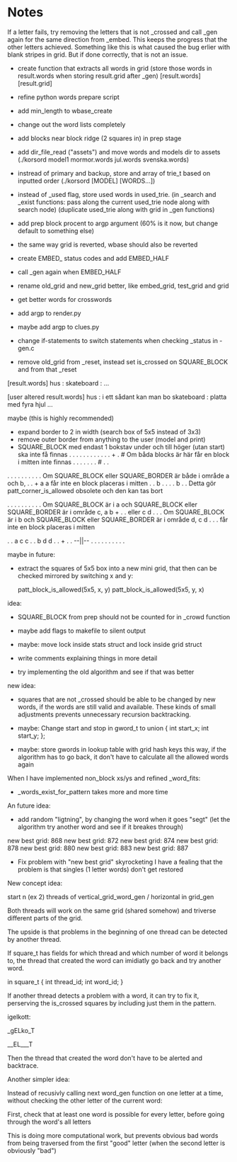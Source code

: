 # Notes

If a letter fails, try removing the letters that is not _crossed and call _gen again for the same direction from _embed.
This keeps the progress that the other letters achieved. Something like this is what caused the bug erlier with blank stripes in grid. But if done correctly, that is not an issue.

- create function that extracts all words in grid
  (store those words in result.words when storing result.grid after _gen)
[result.words]
[result.grid]
- refine python words prepare script
- add min_length to wbase_create
- change out the word lists completely
- add blocks near block ridge (2 squares in) in prep stage
- add dir_file_read ("assets") and move words and models dir to assets
  (./korsord model1 mormor.words jul.words svenska.words)
- instread of primary and backup, store and array of trie_t based on inputted order
  (./korsord [MODEL] [WORDS...])
- instead of _used flag, store used words in used_trie.
  (in _search and _exist functions: pass along the current used_trie node along with search node)
  (duplicate used_trie along with grid in _gen functions)
- add prep block procent to argp argument (60% is it now, but change default to something else)
- the same way grid is reverted, wbase should also be reverted
- create EMBED_ status codes and add EMBED_HALF
- call _gen again when EMBED_HALF
- rename old_grid and new_grid better, like embed_grid, test_grid and grid
- get better words for crosswords
- add argp to render.py
- maybe add argp to clues.py

- change if-statements to switch statements when checking _status in -gen.c
- remove old_grid from _reset, instead set is_crossed on SQUARE_BLOCK and from that _reset

[result.words]
hus        :
skateboard :
...

[user altered result.words]
hus        : i ett sådant kan man bo
skateboard : platta med fyra hjul
...

maybe (this is highly recommended)
- expand border to 2 in width (search box of 5x5 instead of 3x3)
- remove outer border from anything to the user (model and print)
- SQUARE_BLOCK med endast 1 bokstav under och till höger (utan start) ska inte få finnas
. . . . .
. . . . .
. . + . # Om båda blocks är här får en block i mitten inte finnas
. . . . .
. . # . .

. . . . .
. . . . . Om SQUARE_BLOCK eller SQUARE_BORDER är både i område a och b,
. . + a a får inte en block placeras i mitten
. . b . .
. . b . . Detta gör patt_corner_is_allowed obsolete och den kan tas bort


. . . . .
. . . . . Om SQUARE_BLOCK är i a och SQUARE_BLOCK eller SQUARE_BORDER är i område c,
a b + . . eller
c d . . . Om SQUARE_BLOCK är i b och SQUARE_BLOCK eller SQUARE_BORDER är i område d,
c d . . . får inte en block placeras i mitten

. . a c c
. . b d d
. . + . . --||--
. . . . .
. . . . .


maybe in future:
- extract the squares of 5x5 box into a new mini grid,
  that then can be checked mirrored by switching x and y:

  patt_block_is_allowed(5x5, x, y)
  patt_block_is_allowed(5x5, y, x)


idea:
- SQUARE_BLOCK from prep should not be counted for in _crowd function

- maybe add flags to makefile to silent output
- maybe: move lock inside stats struct and lock inside grid struct
- write comments explaining things in more detail
- try implementing the old algorithm and see if that was better

new idea:
- squares that are not _crossed should be able to be changed by new words,
  if the words are still valid and available.
  These kinds of small adjustments prevents unnecessary recursion backtracking.

- maybe: Change start and stop in gword_t to
union
{
  int start_x;
  int start_y;
};

- maybe: store gwords in lookup table with grid hash keys
this way, if the algorithm has to go back,
it don't have to calculate all the allowed words again


When I have implemented non_block xs/ys and refined _word_fits:
- _words_exist_for_pattern takes more and more time


An future idea:

- add random "ligtning", by changing the word when it goes "segt"
  (let the algorithm try another word and see if it breakes through)


new best grid: 868
new best grid: 872
new best grid: 874
new best grid: 878
new best grid: 880
new best grid: 883
new best grid: 887

- Fix problem with "new best grid" skyrocketing
I have a fealing that the problem is that singles (1 letter words) don't get restored

New concept idea:

start n (ex 2) threads of vertical_grid_word_gen / horizontal in grid_gen

Both threads will work on the same grid (shared somehow) and triverse
different parts of the grid.

The upside is that problems in the beginning of one thread can be detected by another thread.

If square_t has fields for which thread and which number of word it belongs to,
the thread that created the word can imidiatly go back and try another word.

in square_t
{
  int thread_id;
  int word_id;
}

If another thread detects a problem with a word, it can try to fix it,
perserving the is_crossed squares by including just them in the pattern.

igelkott:

_gELko_T

__EL___T

Then the thread that created the word don't have to be alerted and backtrace.



Another simpler idea:

Instead of recusivly calling next word_gen function on one letter at a time,
without checking the other letter of the current word:

First, check that at least one word is possible for every letter, before
going through the word's all letters

This is doing more computational work, but prevents obvious bad words from 
being traversed from the first "good" letter
(when the second letter is obviously "bad")
